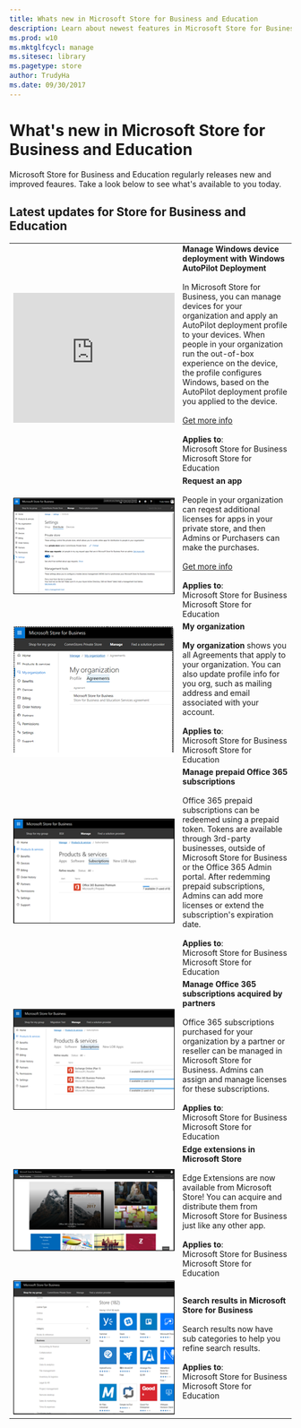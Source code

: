 ```yaml
---
title: Whats new in Microsoft Store for Business and Education
description: Learn about newest features in Microsoft Store for Business and Microsoft Store for Education.
ms.prod: w10
ms.mktglfcycl: manage
ms.sitesec: library
ms.pagetype: store
author: TrudyHa
ms.date: 09/30/2017
---
```


# What's new in Microsoft Store for Business and Education

Microsoft Store for Business and Education regularly releases new and improved feaures. Take a look below to see what's available to you today. 

## Latest updates for Store for Business and Education

|  |  |
|-----------------------|---------------------------------|
| <iframe width="288" height="232" src="https://www.youtube.com/embed/IpLIZU_j7Z0" frameborder="0" allowfullscreen></iframe>| **Manage Windows device deployment with Windows AutoPilot Deployment** <br /><br /> In Microsoft Store for Business, you can manage devices for your organization and apply an AutoPilot deployment profile to your devices. When people in your organization run the out-of-box experience on the device, the profile configures Windows, based on the AutoPilot deployment profile you applied to the device.<br /><br />[Get more info](distribute-apps-from-your-private-store.md)<br /><br />**Applies to**:<br /> Microsoft Store for Business <br /> Microsoft Store for Education  |
| ![Microsoft Store for Business Settings page, Distribute tab showing app requests setting.](images/msfb-wn-1709-app-request.png) |**Request an app**<br /><br />People in your organization can reqest additional licenses for apps in your private store, and then Admins or Purchasers can make the purchases. <br /><br />[Get more info](https://docs.microsoft.com/microsoft-store/acquire-apps-windows-store-for-business#request-apps)<br /><br />**Applies to**:<br /> Microsoft Store for Business <br /> Microsoft Store for Education |
| ![Microsoft Store for Business My organization page, showing Agreements tab.](images/msfb-wn-1709-my-org.png) |**My organization**<br /><br> **My organization** shows you all Agreements that apply to your organization. You can also update profile info for you org, such as mailing address and email associated with your account.  <br /><br />**Applies to**:<br /> Microsoft Store for Business <br /> Microsoft Store for Education |
| ![Microsoft Store for Business Products and Services page, Subscription tab with prepaid Office 365 subscription.](images/msfb-wn-1709-o365-prepaid.png) |**Manage prepaid Office 365 subscriptions**<br /><br />Office 365 prepaid subscriptions can be redeemed using a prepaid token. Tokens are available through 3rd-party businesses, outside of Microsoft Store for Business or the Office 365 Admin portal. After redemming prepaid subscriptions, Admins can add more licenses or extend the subscription's expiration date. <br /><br />**Applies to**:<br /> Microsoft Store for Business <br /> Microsoft Store for Education  |
| ![Microsoft Store for Business Products and Services page, Subscription tab with Office 365 subscription acquired by reseller.](images/msfb-wn-1709-o365-csp.png) |**Manage Office 365 subscriptions acquired by partners**<br /><br />Office 365 subscriptions purchased for your organization by a partner or reseller can be managed in Microsoft Store for Business. Admins can assign and manage licenses for these subscriptions. <br /><br />**Applies to**:<br /> Microsoft Store for Business <br /> Microsoft Store for Education  | 
| ![Microsoft Store for Business shop page.](images/msfb-wn-1709-edge-ext.png) |**Edge extensions in Microsoft Store**<br /><br />Edge Extensions are now available from Microsoft Store! You can acquire and distribute them from Microsoft Store for Business just like any other app. <br /><br />**Applies to**:<br /> Microsoft Store for Business <br /> Microsoft Store for Education |
| ![Search results in Microsoft Store for Business showing sub categories.](images/msfb-wn-1709-search-result-sub-cat.png) |**Search results in Microsoft Store for Business**<br /><br />Search results now have sub categories to help you refine search results. <br /><br />**Applies to**:<br /> Microsoft Store for Business <br /> Microsoft Store for Education |

<!---
## Previous releases and updates

[August 2017](release-history-microsoft-store-business-education.md#august-2017)
- Item 1
- Item 2
- Item 3 
-->